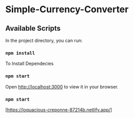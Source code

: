 # Simple-Currency-Converter

## Available Scripts

In the project directory, you can run:

### `npm install`

To Install Dependecies

### `npm start`

Open [http://localhost:3000](http://localhost:3000) to view it in your browser.

### `npm start`

[https://loquacious-creponne-87214b.netlify.app/]



